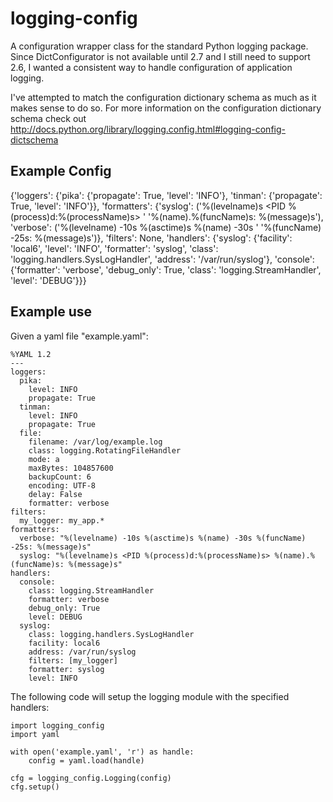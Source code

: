 logging-config
==============

A configuration wrapper class for the standard Python logging package. Since
DictConfigurator is not available until 2.7 and I still need to support 2.6,
I wanted a consistent way to handle configuration of application logging.

I've attempted to match the configuration dictionary schema as much as it makes
sense to do so.  For more information on the configuration dictionary schema
check out http://docs.python.org/library/logging.config.html#logging-config-dictschema

Example Config
--------------

  {'loggers': {'pika': {'propagate': True, 'level': 'INFO'},
               'tinman': {'propagate': True, 'level': 'INFO'}},
   'formatters': {'syslog': ('%(levelname)s <PID %(process)d:%(processName)s> '
                             '%(name).%(funcName)s: %(message)s'),
                  'verbose': ('%(levelname) -10s %(asctime)s %(name) -30s '
                              '%(funcName) -25s: %(message)s')},
   'filters': None,
   'handlers': {'syslog': {'facility': 'local6',
                           'level': 'INFO',
                           'formatter': 'syslog',
                           'class': 'logging.handlers.SysLogHandler',
                           'address': '/var/run/syslog'},
                'console': {'formatter': 'verbose',
                            'debug_only': True,
                            'class': 'logging.StreamHandler',
                            'level': 'DEBUG'}}}

Example use
-----------

Given a yaml file "example.yaml":

    %YAML 1.2
    ---
    loggers:
      pika:
        level: INFO
        propagate: True
      tinman:
        level: INFO
        propagate: True
      file:
        filename: /var/log/example.log
        class: logging.RotatingFileHandler
        mode: a
        maxBytes: 104857600
        backupCount: 6
        encoding: UTF-8
        delay: False
        formatter: verbose
    filters:
      my_logger: my_app.*
    formatters:
      verbose: "%(levelname) -10s %(asctime)s %(name) -30s %(funcName) -25s: %(message)s"
      syslog: "%(levelname)s <PID %(process)d:%(processName)s> %(name).%(funcName)s: %(message)s"
    handlers:
      console:
        class: logging.StreamHandler
        formatter: verbose
        debug_only: True
        level: DEBUG
      syslog:
        class: logging.handlers.SysLogHandler
        facility: local6
        address: /var/run/syslog
        filters: [my_logger]
        formatter: syslog
        level: INFO

The following code will setup the logging module with the specified handlers:

    import logging_config
    import yaml

    with open('example.yaml', 'r') as handle:
        config = yaml.load(handle)

    cfg = logging_config.Logging(config)
    cfg.setup()
